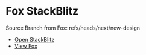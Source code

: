 # Fox StackBlitz

Source Branch from Fox: refs/heads/next/new-design

- [Open StackBlitz](https://stackblitz.com/github/assecosolutions/fox-stackblitz/tree/795f3c8033e810e5a9576f0dbbabb31f9e01189e?terminal=start)
- [View Fox](https://github.com/assecosolutions/fox/tree/dd99e4609d68b7c04450e8fc14777d8fea3f579c)
